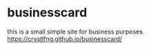 # businesscard

this is a small simple site for business purposes.
https://crystlfng.github.io/businesscard/
